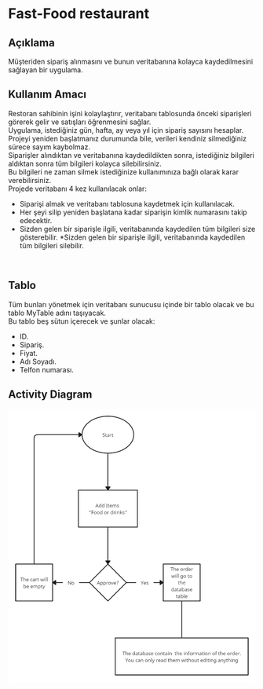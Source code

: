 # Fast-Food restaurant

## Açıklama
Müşteriden sipariş alınmasını ve bunun veritabanına kolayca kaydedilmesini sağlayan bir uygulama.
<br>

## Kullanım Amacı
Restoran sahibinin işini kolaylaştırır, veritabanı tablosunda önceki siparişleri görerek gelir ve satışları öğrenmesini sağlar.
<br>
Uygulama, istediğiniz gün, hafta, ay veya yıl için sipariş sayısını hesaplar. Projeyi yeniden başlatmanız durumunda bile, verileri kendiniz silmediğiniz sürece sayım kaybolmaz.
<br>
Siparişler alındıktan ve veritabanına kaydedildikten sonra, istediğiniz bilgileri aldıktan sonra tüm bilgileri kolayca silebilirsiniz.
<br>
Bu bilgileri ne zaman silmek istediğinize kullanımınıza bağlı olarak karar verebilirsiniz.
<br>
Projede veritabanı 4 kez kullanılacak onlar:
<br>
* Siparişi almak ve veritabanı tablosuna kaydetmek için kullanılacak.
* Her şeyi silip yeniden başlatana kadar siparişin kimlik numarasını takip edecektir.
* Sizden gelen bir siparişle ilgili, veritabanında kaydedilen tüm bilgileri size gösterebilir.
*Sizden gelen bir siparişle ilgili, veritabanında kaydedilen tüm bilgileri silebilir.
<br>

## Tablo
Tüm bunları yönetmek için veritabanı sunucusu içinde bir tablo olacak ve bu tablo MyTable adını taşıyacak.
<br>
Bu tablo beş sütun içerecek ve şunlar olacak:
* ID.
* Sipariş.
* Fiyat.
* Adı Soyadı.
* Telfon numarası.
## Activity Diagram

![usecase](./photos/Simple%20dig.png)
